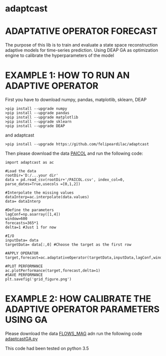 # adaptcast  
# ADAPTATIVE OPERATOR FORECAST  
The purpose of this lib is to train and evaluate a state space reconstruction adaptive models for time-series prediction.  Using DEAP GA as optimization engine to calibrate the hyperparameters of the model

# EXAMPLE 1: HOW TO RUN AN ADAPTIVE OPERATOR
First you have to download 
numpy, pandas, matplotlib, sklearn, DEAP
```
>pip install --upgrade numpy
>pip install --upgrade pandas
>pip install --upgrade matplotlib
>pip install --upgrade sklearn
>pip install --upgrade DEAP
```
and adaptcast
```
>pip install --upgrade https://github.com/felipeardilac/adaptcast
```
Then please download the data [PAICOL](adaptcast/PAICOL.csv) and run the following code:
```
import adaptcast as ac

#Load the data
rootDir='D:/...your dir'
data = pd.read_csv(rootDir+'/PAICOL.csv', index_col=0, parse_dates=True,usecols =[0,1,2])

#Interpolate the missing values
dataInterp=ac.interpolate(data.values)
data= dataInterp

#Define the parameters
lagConf=np.asarray([1,4])
window=600
forecasts=365*1
delta=1 #Just 1 for now

#I/O
inputData= data
targetData= data[:,0] #Choose the target as the first row

#APPLY OPERATOR
target,forecast=ac.adaptativeOperator(targetData,inputData,lagConf,window,delta,forecasts)

#PLOT PERFORMANCE
ac.plotPerformance(target,forecast,delta=1)
#SAVE PERFORMANCE
plt.savefig('grid_figure.png')
```

# EXAMPLE 2: HOW CALIBRATE THE ADAPTIVE OPERATOR PARAMETERS USING GA 

Please download the data [FLOWS_MAG](adaptcast/FLOWS_MAG.csv) adn run the following code [adaptcastGA.py](adaptcast/GA_calibration.py)

This code had been tested on python 3.5





